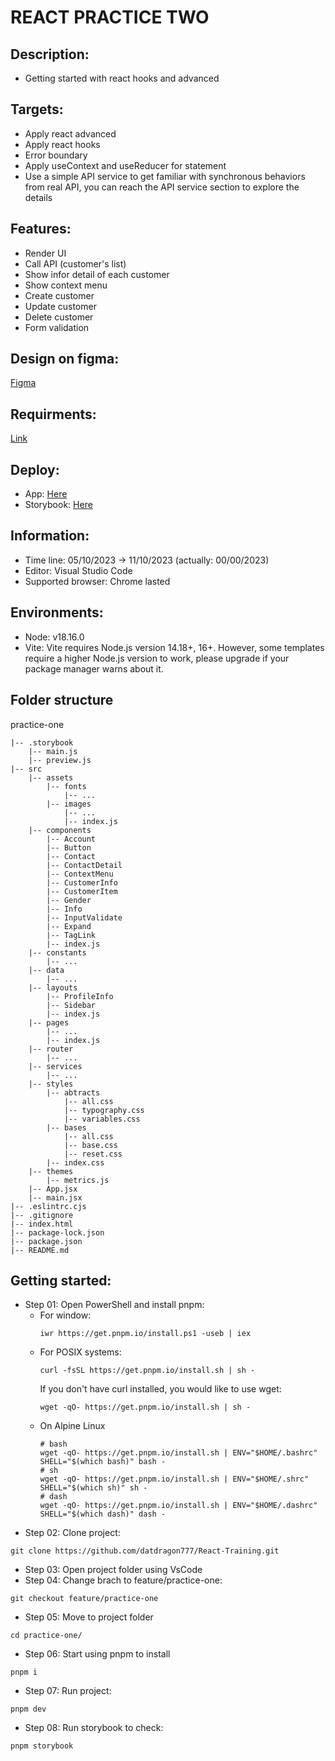 # REACT PRACTICE TWO

## Description:

- Getting started with react hooks and advanced

## Targets:

- Apply react advanced
- Apply react hooks
- Error boundary
- Apply useContext and useReducer for statement
- Use a simple API service to get familiar with synchronous behaviors from real API, you can reach the API service section to explore the details

## Features:

- Render UI
- Call API (customer's list)
- Show infor detail of each customer
- Show context menu
- Create customer
- Update customer
- Delete customer
- Form validation

## Design on figma:

[Figma](<https://www.figma.com/file/G8rQ1mN8oQSyNX0AtO1pEn/Admin-Dashboard-UI-Kit-(Community)?node-id=807%3A12064&mode=dev>)

## Requirments:

[Link](https://docs.google.com/document/d/19Qo4_oPJ_4RUChv-pWWiLWvEqAoTi4FqskiA1oz2Nfw/edit?usp=sharing)

## Deploy:

- App: [Here](https://practice-one-react-training.vercel.app/)
- Storybook: [Here](https://storybook-react-practice-one.vercel.app/?path=/docs/components-account--docs)

## Information:

- Time line: 05/10/2023 -> 11/10/2023 (actually: 00/00/2023)
- Editor: Visual Studio Code
- Supported browser: Chrome lasted

## Environments:

- Node: v18.16.0
- Vite: Vite requires Node.js version 14.18+, 16+. However, some templates require a higher Node.js version to work, please upgrade if your package manager warns about it.

## Folder structure

practice-one

```
|-- .storybook
    |-- main.js
    |-- preview.js
|-- src
    |-- assets
        |-- fonts
            |-- ...
        |-- images
            |-- ...
            |-- index.js
    |-- components
        |-- Account
        |-- Button
        |-- Contact
        |-- ContactDetail
        |-- ContextMenu
        |-- CustomerInfo
        |-- CustomerItem
        |-- Gender
        |-- Info
        |-- InputValidate
        |-- Expand
        |-- TagLink
        |-- index.js
    |-- constants
        |-- ...
    |-- data
        |-- ...
    |-- layouts
        |-- ProfileInfo
        |-- Sidebar
        |-- index.js
    |-- pages
        |-- ...
        |-- index.js
    |-- router
        |-- ...
    |-- services
        |-- ...
    |-- styles
        |-- abtracts
            |-- all.css
            |-- typography.css
            |-- variables.css
        |-- bases
            |-- all.css
            |-- base.css
            |-- reset.css
        |-- index.css
    |-- themes
        |-- metrics.js
    |-- App.jsx
    |-- main.jsx
|-- .eslintrc.cjs
|-- .gitignore
|-- index.html
|-- package-lock.json
|-- package.json
|-- README.md
```

## Getting started:

- Step 01: Open PowerShell and install pnpm:
  - For window:
    ```
    iwr https://get.pnpm.io/install.ps1 -useb | iex
    ```
  - For POSIX systems:
    ```
    curl -fsSL https://get.pnpm.io/install.sh | sh -
    ```
    If you don't have curl installed, you would like to use wget:
    ```
    wget -qO- https://get.pnpm.io/install.sh | sh -
    ```
  - On Alpine Linux
    ```
    # bash
    wget -qO- https://get.pnpm.io/install.sh | ENV="$HOME/.bashrc" SHELL="$(which bash)" bash -
    # sh
    wget -qO- https://get.pnpm.io/install.sh | ENV="$HOME/.shrc" SHELL="$(which sh)" sh -
    # dash
    wget -qO- https://get.pnpm.io/install.sh | ENV="$HOME/.dashrc" SHELL="$(which dash)" dash -
    ```
- Step 02: Clone project:

```
git clone https://github.com/datdragon777/React-Training.git
```

- Step 03: Open project folder using VsCode
- Step 04: Change brach to feature/practice-one:

```
git checkout feature/practice-one
```

- Step 05: Move to project folder

```
cd practice-one/
```

- Step 06: Start using pnpm to install

```
pnpm i
```

- Step 07: Run project:

```
pnpm dev
```

- Step 08: Run storybook to check:

```
pnpm storybook
```
